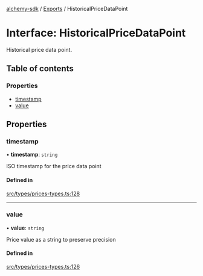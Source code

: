 [alchemy-sdk](../README.md) / [Exports](../modules.md) / HistoricalPriceDataPoint

# Interface: HistoricalPriceDataPoint

Historical price data point.

## Table of contents

### Properties

- [timestamp](HistoricalPriceDataPoint.md#timestamp)
- [value](HistoricalPriceDataPoint.md#value)

## Properties

### timestamp

• **timestamp**: `string`

ISO timestamp for the price data point

#### Defined in

[src/types/prices-types.ts:128](https://github.com/alchemyplatform/alchemy-sdk-js/blob/44aa50c/src/types/prices-types.ts#L128)

___

### value

• **value**: `string`

Price value as a string to preserve precision

#### Defined in

[src/types/prices-types.ts:126](https://github.com/alchemyplatform/alchemy-sdk-js/blob/44aa50c/src/types/prices-types.ts#L126)
